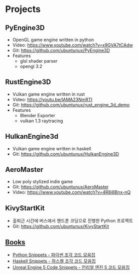 # Projects

## PyEngine3D
- OpenGL game engine written in python
- Video: https://www.youtube.com/watch?v=x9GVA7tCAdw
- Git: https://github.com/ubuntunux/PyEngine3D
- Features
    - glsl shader parser
    - opengl 3.2
 
## RustEngine3D
- Vulkan game engine written in rust
- Video: https://youtu.be/lAMA23NmRTI
- Git: https://github.com/ubuntunux/rust_engine_3d_demo
- Features
    - Blender Exporter
    - vulkan 1.3 raytracing

## HulkanEngine3d
- Vulkan game engine written in haskell
- Git: https://github.com/ubuntunux/HulkanEngine3D
 
## AeroMaster
- Low poly stylized indie game
- Git: https://github.com/ubuntunux/AeroMaster
- Video: https://www.youtube.com/watch?v=4R8i8Bnx-nQ
 
## KivyStartKit
- 출퇴근 시간에 버스에서 핸드폰 코딩으로 진행한 Python 프로젝트
- Git: https://github.com/ubuntunux/KivyStartKit


## [Books](https://wikidocs.net/profile/info/book/2414)
- [Python Snippets - 파이썬 조각 코드 모음집](https://wikidocs.net/book/536)
- [Haskell Snippets - 하스켈 조각 코드 모음집](https://wikidocs.net/book/820)
- [Unreal Engine 5 Code Snippets - 언리얼 엔진 5 코드 모음집](https://wikidocs.net/book/9347)

